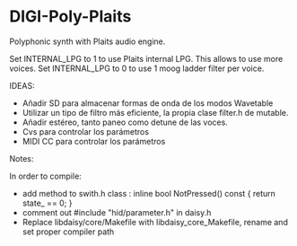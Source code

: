 # DIGI-Poly-Plaits

Polyphonic synth with Plaits audio engine.

Set INTERNAL_LPG to 1 to use Plaits internal LPG. This allows to use more voices.
Set INTERNAL_LPG to 0 to use 1 moog ladder filter per voice. 


IDEAS:
- Añadir SD para almacenar formas de onda de los modos Wavetable
- Utilizar un tipo de filtro más eficiente, la propia clase filter.h de mutable.
- Añadir estéreo, tanto paneo como detune de las voces.
- Cvs para controlar los parámetros
- MIDI CC para controlar los parámetros


Notes:

In order to compile:
-  add method to swith.h class :  inline bool NotPressed() const { return state_ == 0; }
- comment out #include "hid/parameter.h" in daisy.h
- Replace libdaisy/core/Makefile with libdaisy_core_Makefile, rename and set proper compiler path